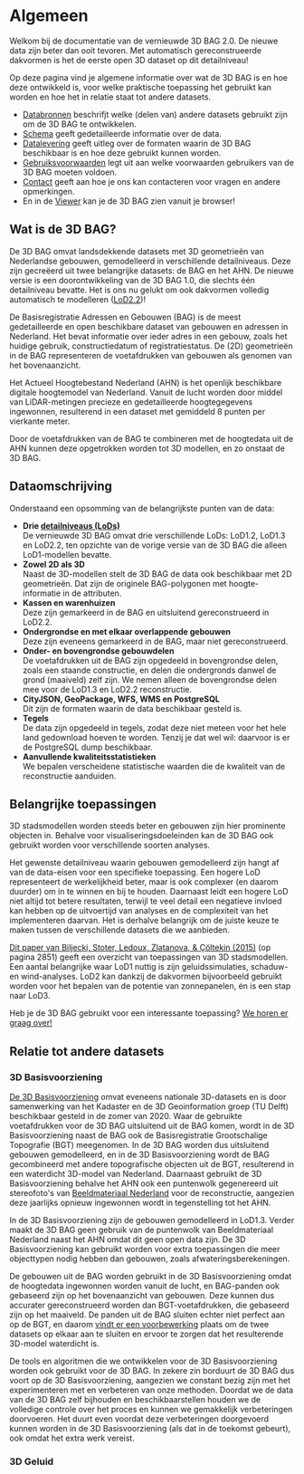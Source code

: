 # Algemeen

Welkom bij de documentatie van de vernieuwde 3D BAG 2.0. De nieuwe data zijn beter dan ooit tevoren. Met automatisch gereconstrueerde dakvormen is het de eerste open 3D dataset op dit detailniveau!

Op deze pagina vind je algemene informatie over wat de 3D BAG is en hoe deze ontwikkeld is, voor welke praktische toepassing het gebruikt kan worden en hoe het in relatie staat tot andere datasets.

- <a href=/nl/overview/sources>Databronnen</a> beschrifjt welke (delen van) andere datasets gebruikt zijn om de 3D BAG te ontwikkelen.
- <a href=nl/schema/concepts/>Schema</a> geeft gedetailleerde informatie over de data.
- <a href=nl/delivery/webservices/>Datalevering</a> geeft uitleg over de formaten waarin de 3D BAG beschikbaar is en hoe deze gebruikt kunnen worden.
- <a href=nl/terms/>Gebruiksvoorwaarden</a> legt uit aan welke voorwaarden gebruikers van de 3D BAG moeten voldoen.
- <a href=nl/contact/>Contact</a> geeft aan hoe je ons kan contacteren voor vragen en andere opmerkingen.
- En in de <a href=https://3dbag.nl/>Viewer</a> kan je de 3D BAG zien vanuit je browser!

## Wat is de 3D BAG?

De 3D BAG omvat landsdekkende datasets met 3D geometrieën van Nederlandse gebouwen, gemodelleerd in verschillende detailniveaus. Deze zijn gecreëerd uit twee belangrijke datasets: de BAG en het AHN. De nieuwe versie is een doorontwikkeling van de 3D BAG 1.0, die slechts één detailniveau bevatte. Het is ons nu gelukt om ook dakvormen volledig automatisch te modelleren (<a href="https://3d.bk.tudelft.nl/lod/">LoD2.2</a>)!

De Basisregistratie Adressen en Gebouwen (BAG) is de meest gedetailleerde en open beschikbare dataset van gebouwen en adressen in Nederland. Het bevat informatie over ieder adres in een gebouw, zoals het huidige gebruik, constructiedatum of registratiestatus. De (2D) geometrieën in de BAG representeren de voetafdrukken van gebouwen als genomen van het bovenaanzicht.

Het Actueel Hoogtebestand Nederland (AHN) is het openlijk beschikbare digitale hoogtemodel van Nederland. Vanuit de lucht worden door middel van LiDAR-metingen precieze en gedetailleerde hoogtegegevens ingewonnen, resulterend in een dataset met gemiddeld 8 punten per vierkante meter.

Door de voetafdrukken van de BAG te combineren met de hoogtedata uit de AHN kunnen deze opgetrokken worden tot 3D modellen, en zo onstaat de 3D BAG.

## Dataomschrijving

Onderstaand een opsomming van de belangrijkste punten van de data:

- **Drie <a href="https://3d.bk.tudelft.nl/lod/">detailniveaus (LoDs)</a>**  
De vernieuwde 3D BAG omvat drie verschillende LoDs: LoD1.2, LoD1.3 en LoD2.2, ten opzichte van de vorige versie van de 3D BAG die alleen LoD1-modellen bevatte.
- **Zowel 2D als 3D**  
Naast de 3D-modellen stelt de 3D BAG de data ook beschikbaar met 2D geometrieën. Dat zijn de originele BAG-polygonen met hoogte-informatie in de attributen.
- **Kassen en warenhuizen**  
Deze zijn gemarkeerd in de BAG en uitsluitend gereconstrueerd in LoD2.2.
- **Ondergrondse en met elkaar overlappende gebouwen**  
Deze zijn eveneens gemarkeerd in de BAG, maar niet gereconstrueerd.
- **Onder- en bovengrondse gebouwdelen**  
De voetafdrukken uit de BAG zijn opgedeeld in bovengrondse delen, zoals een staande constructie, en delen die ondergronds danwel de grond (maaiveld) zelf zijn. We nemen alleen de bovengrondse delen mee voor de LoD1.3 en LoD2.2 reconstructie.
- **CityJSON, GeoPackage, WFS, WMS en PostgreSQL**  
Dit zijn de formaten waarin de data beschikbaar gesteld is.
- **Tegels**  
De data zijn opgedeeld in tegels, zodat deze niet meteen voor het hele land gedownload hoeven te worden. Tenzij je dat wel wil: daarvoor is er de PostgreSQL dump beschikbaar.
- **Aanvullende kwaliteitsstatistieken**  
We bepalen verscheidene statistische waarden die de kwaliteit van de reconstructie aanduiden. 

## Belangrijke toepassingen

3D stadsmodellen worden steeds beter en gebouwen zijn hier prominente objecten in. Behalve voor visualiseringsdoeleinden kan de 3D BAG ook gebruikt worden voor verschillende soorten analyses.

Het gewenste detailniveau waarin gebouwen gemodelleerd zijn hangt af van de data-eisen voor een specifieke toepassing. Een hogere LoD representeert de werkelijkheid beter, maar is ook complexer (en daarom duurder) om in te winnen en bij te houden. Daarnaast leidt een hogere LoD niet altijd tot betere resultaten, terwijl te veel detail een negatieve invloed kan hebben op de uitvoertijd van analyses en de complexiteit van het implementeren daarvan. Het is derhalve belangrijk om de juiste keuze te maken tussen de verschillende datasets die we aanbieden.

<a href=https://www.mdpi.com/2220-9964/4/4/2842/pdf>Dit paper van Biljecki, Stoter, Ledoux, Zlatanova, & Çöltekin (2015)</a> (op pagina 2851) geeft een overzicht van toepassingen van 3D stadsmodellen. Een aantal belangrijke waar LoD1 nuttig is zijn geluidssimulaties, schaduw- en wind-analyses. LoD2 kan dankzij de dakvormen bijvoorbeeld gebruikt worden voor het bepalen van de potentie van zonnepanelen, én is een stap naar LoD3.

Heb je de 3D BAG gebruikt voor een interessante toepassing? [We horen er graag over!](/nl/contact)

## Relatie tot andere datasets

### 3D Basisvoorziening

<a href=https://www.pdok.nl/3d-basisvoorziening>De 3D Basisvoorziening</a> omvat eveneens nationale 3D-datasets en is door samenwerking van het Kadaster en de 3D Geoinformation groep (TU Delft) beschikbaar gesteld in de zomer van 2020. Waar de gebruikte voetafdrukken voor de 3D BAG uitsluitend uit de BAG komen, wordt in de 3D Basisvoorziening naast de BAG ook de Basisregistratie Grootschalige Topografie (BGT) meegenomen. In de 3D BAG worden dus uitsluitend gebouwen gemodelleerd, en in de 3D Basisvoorziening wordt de BAG gecombineerd met andere topografische objecten uit de BGT, resulterend in een waterdicht 3D-model van Nederland. Daarnaast gebruikt de 3D Basisvoorziening behalve het AHN ook een puntenwolk gegenereerd uit stereofoto's van <a href=https://www.beeldmateriaal.nl/>Beeldmateriaal Nederland</a> voor de reconstructie, aangezien deze jaarlijks opnieuw ingewonnen wordt in tegenstelling tot het AHN.

In de 3D Basisvoorziening zijn de gebouwen gemodelleerd in LoD1.3. Verder maakt de 3D BAG geen gebruik van de puntenwolk van Beeldmateriaal Nederland naast het AHN omdat dit geen open data zijn. De 3D Basisvoorziening kan gebruikt worden voor extra toepassingen die meer objecttypen nodig hebben dan gebouwen, zoals afwateringsberekeningen.

De gebouwen uit de BAG worden gebruikt in de 3D Basisvoorziening omdat de hoogtedata ingewonnen worden vanuit de lucht, en BAG-panden ook gebaseerd zijn op het bovenaanzicht van gebouwen. Deze kunnen dus accurater gereconstrueerd worden dan BGT-voetafdrukken, die gebaseerd zijn op het maaiveld. De panden uit de BAG sluiten echter niet perfect aan op de BGT, en daarom <a href=https://docs.geostandaarden.nl/3dbv/prod/#voorbewerking-van-bag-en-bgt>vindt er een voorbewerking</a> plaats om de twee datasets op elkaar aan te sluiten en ervoor te zorgen dat het resulterende 3D-model waterdicht is. 

De tools en algoritmen die we ontwikkelen voor de 3D Basisvoorziening worden ook gebruikt voor de 3D BAG. In zekere zin borduurt de 3D BAG dus voort op de 3D Basisvoorziening, aangezien we constant bezig zijn met het experimenteren met en verbeteren van onze methoden. Doordat we de data van de 3D BAG zelf bijhouden en beschikbaarstellen houden we de volledige controle over het proces en kunnen we gemakkelijk verbeteringen doorvoeren. Het duurt even voordat deze verbeteringen doorgevoerd kunnen worden in de 3D Basisvoorziening (als dat in de toekomst gebeurt), ook omdat het extra werk vereist.

### 3D Geluid



